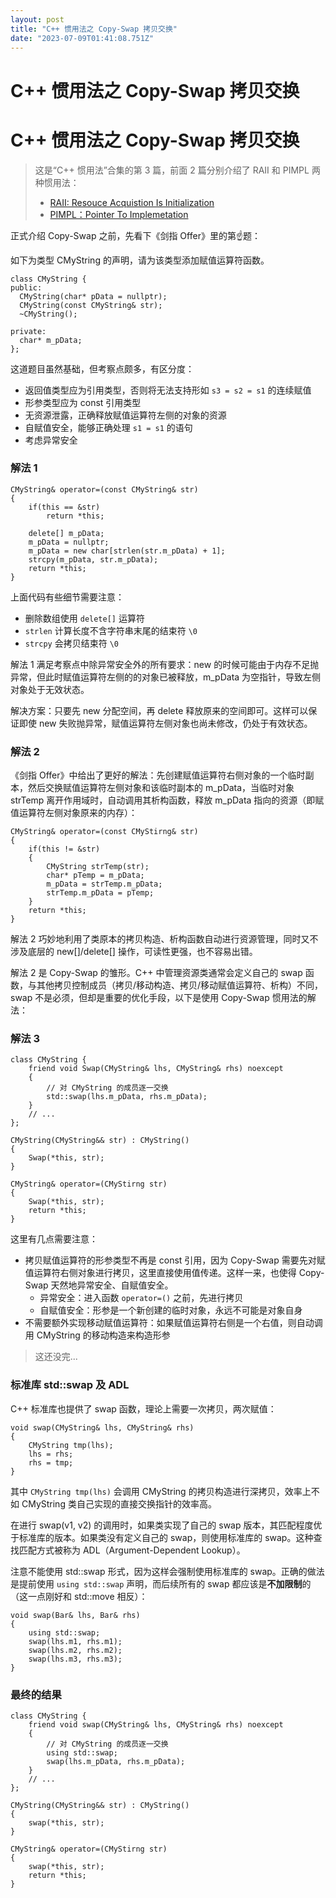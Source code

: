 ```yaml
---
layout: post
title: "C++ 惯用法之 Copy-Swap 拷贝交换"
date: "2023-07-09T01:41:08.751Z"
---
```

C++ 惯用法之 Copy-Swap 拷贝交换
=======================

C++ 惯用法之 Copy-Swap 拷贝交换
=======================

> 这是“C++ 惯用法”合集的第 3 篇，前面 2 篇分别介绍了 RAII 和 PIMPL 两种惯用法：
> 
> *   [RAII: Resouce Acquistion Is Initialization](https://www.cnblogs.com/tengzijian/p/17521080.html)
> *   [PIMPL：Pointer To Implemetation](https://www.cnblogs.com/tengzijian/p/17473602.html)

正式介绍 Copy-Swap 之前，先看下《剑指 Offer》里的第☝️题：

如下为类型 CMyString 的声明，请为该类型添加赋值运算符函数。

    class CMyString {
    public:
      CMyString(char* pData = nullptr);
      CMyString(const CMyString& str);
      ~CMyString();
    
    private:
      char* m_pData;
    };
    

这道题目虽然基础，但考察点颇多，有区分度：

*   返回值类型应为引用类型，否则将无法支持形如 `s3 = s2 = s1` 的连续赋值
*   形参类型应为 const 引用类型
*   无资源泄露，正确释放赋值运算符左侧的对象的资源
*   自赋值安全，能够正确处理 `s1 = s1` 的语句
*   考虑异常安全

### 解法 1

    CMyString& operator=(const CMyString& str)
    {
        if(this == &str)
            return *this;
    
        delete[] m_pData;
        m_pData = nullptr;
        m_pData = new char[strlen(str.m_pData) + 1];
        strcpy(m_pData, str.m_pData);
        return *this;
    }
    

上面代码有些细节需要注意：

*   删除数组使用 `delete[]` 运算符
*   `strlen` 计算长度不含字符串末尾的结束符 `\0`
*   `strcpy` 会拷贝结束符 `\0`

解法 1 满足考察点中除异常安全外的所有要求：new 的时候可能由于内存不足抛异常，但此时赋值运算符左侧的的对象已被释放，m\_pData 为空指针，导致左侧对象处于无效状态。

解决方案：只要先 new 分配空间，再 delete 释放原来的空间即可。这样可以保证即使 new 失败抛异常，赋值运算符左侧对象也尚未修改，仍处于有效状态。

### 解法 2

《剑指 Offer》中给出了更好的解法：先创建赋值运算符右侧对象的一个临时副本，然后交换赋值运算符左侧对象和该临时副本的 m\_pData，当临时对象 strTemp 离开作用域时，自动调用其析构函数，释放 m\_pData 指向的资源（即赋值运算符左侧对象原来的内存）：

    CMyString& operator=(const CMyStirng& str)
    {
        if(this != &str)
        {
            CMyString strTemp(str);
            char* pTemp = m_pData;
            m_pData = strTemp.m_pData;
            strTemp.m_pData = pTemp;
        }
        return *this;
    }
    

解法 2 巧妙地利用了类原本的拷贝构造、析构函数自动进行资源管理，同时又不涉及底层的 new\[\]/delete\[\] 操作，可读性更强，也不容易出错。

解法 2 是 Copy-Swap 的雏形。C++ 中管理资源类通常会定义自己的 swap 函数，与其他拷贝控制成员（拷贝/移动构造、拷贝/移动赋值运算符、析构）不同，swap 不是必须，但却是重要的优化手段，以下是使用 Copy-Swap 惯用法的解法：

### 解法 3

    class CMyString {
        friend void Swap(CMyString& lhs, CMyString& rhs) noexcept
        {
            // 对 CMyString 的成员逐一交换
            std::swap(lhs.m_pData, rhs.m_pData);
        }
        // ...
    };
    
    CMyString(CMyString&& str) : CMyString()
    {
        Swap(*this, str);
    }
    
    CMyString& operator=(CMyStirng str)
    {
        Swap(*this, str);
        return *this;
    }
    

这里有几点需要注意：

*   拷贝赋值运算符的形参类型不再是 const 引用，因为 Copy-Swap 需要先对赋值运算符右侧对象进行拷贝，这里直接使用值传递。这样一来，也使得 Copy-Swap 天然地异常安全、自赋值安全。
    *   异常安全：进入函数 `operator=()` 之前，先进行拷贝
    *   自赋值安全：形参是一个新创建的临时对象，永远不可能是对象自身
*   不需要额外实现移动赋值运算符：如果赋值运算符右侧是一个右值，则自动调用 CMyString 的移动构造来构造形参

> 这还没完...

### 标准库 std::swap 及 ADL

C++ 标准库也提供了 swap 函数，理论上需要一次拷贝，两次赋值：

    void swap(CMyString& lhs, CMyString& rhs)
    {
        CMyString tmp(lhs);
        lhs = rhs;
        rhs = tmp;
    }
    

其中 `CMyString tmp(lhs)` 会调用 CMyString 的拷贝构造进行深拷贝，效率上不如 CMyString 类自己实现的直接交换指针的效率高。

在进行 swap(v1, v2) 的调用时，如果类实现了自己的 swap 版本，其匹配程度优于标准库的版本。如果类没有定义自己的 swap，则使用标准库的 swap。这种查找匹配方式被称为 ADL（Argument-Dependent Lookup）。

注意不能使用 std::swap 形式，因为这样会强制使用标准库的 swap。正确的做法是提前使用 `using std::swap` 声明，而后续所有的 swap 都应该是**不加限制**的（这一点刚好和 std::move 相反）：

    void swap(Bar& lhs, Bar& rhs)
    {
        using std::swap;
        swap(lhs.m1, rhs.m1);
        swap(lhs.m2, rhs.m2);
        swap(lhs.m3, rhs.m3);
    }
    

### 最终的结果

    class CMyString {
        friend void swap(CMyString& lhs, CMyString& rhs) noexcept
        {
            // 对 CMyString 的成员逐一交换
            using std::swap;
            swap(lhs.m_pData, rhs.m_pData);
        }
        // ...
    };
    
    CMyString(CMyString&& str) : CMyString()
    {
        swap(*this, str);
    }
    
    CMyString& operator=(CMyStirng str)
    {
        swap(*this, str);
        return *this;
    }